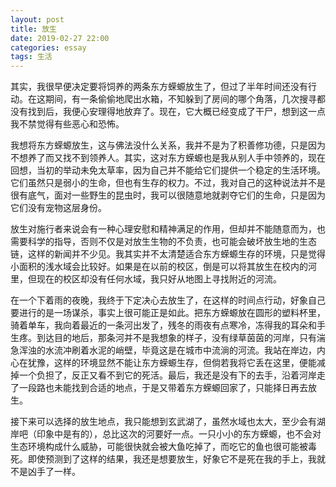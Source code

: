 ```yaml
---
layout: post
title: 放生
date: 2019-02-27 22:00
categories: essay
tags: 生活
---
```


其实，我很早便决定要将饲养的两条东方蝾螈放生了，但过了半年时间还没有行动。在这期间，有一条偷偷地爬出水箱，不知躲到了房间的哪个角落，几次搜寻都没有找到后，我便心安理得地放弃了。现在，它大概已经变成了干尸，想到这一点我不禁觉得有些恶心和恐怖。

我想将东方蝾螈放生，这与佛法没什么关系，我并不是为了积善修功德，只是因为不想养了而又找不到领养人。其实，这对东方蝾螈也是我从别人手中领养的，现在回想，当初的举动未免太草率，因为自己并不能给它们提供一个稳定的生活环境。它们虽然只是弱小的生命，但也有生存的权力。不过，我对自己的这种说法并不是很有底气，面对一些野生的昆虫时，我可以很随意地就剥夺它们的生命，只是因为它们没有宠物这层身份。

放生对施行者来说会有一种心理安慰和精神满足的作用，但却并不能随意而为，也需要科学的指导，否则不仅是对放生生物的不负责，也可能会破坏放生地的生态链，这样的新闻并不少见。我其实并不太清楚适合东方蝾螈生存的环境，只是觉得小面积的浅水域会比较好。如果是在以前的校区，倒是可以将其放生在校内的河里，但现在的校区却没有任何水域，我只好从地图上寻找附近的河流。

在一个下着雨的夜晚，我终于下定决心去放生了，在这样的时间点行动，好象自己要进行的是一场谋杀，事实上很可能正是如此。把东方蝾螈放在圆形的塑料杯里，骑着单车，我向着最近的一条河出发了，残冬的雨夜有点寒冷，冻得我的耳朵和手生疼。到达目的地后，那条河并不是我想象的样子，没有绿草茵茵的河岸，只有湍急浑浊的水流冲刷着水泥的峭壁，毕竟这是在城市中流淌的河流。我站在岸边，内心在犹豫，这样的环境显然不能让东方蝾螈生存，但倘若我将它丢在这里，便能减掉一个负担了，反正又看不到它的死活。最后，我还是没有下的去手，沿着河岸走了一段路也未能找到合适的地点，于是又带着东方蝾螈回家了，只能择日再去放生。

接下来可以选择的放生地点，我只能想到玄武湖了，虽然水域也太大，至少会有湖岸吧（印象中是有的），总比这次的河要好一点。一只小小的东方蝾螈，也不会对生态环境构成什么威胁，可能很快就会被大鱼吃掉了，而吃它的鱼也很可能被毒死。即使预测到了这样的结果，我还是想要放生，好象它不是死在我的手上，我就不是凶手了一样。